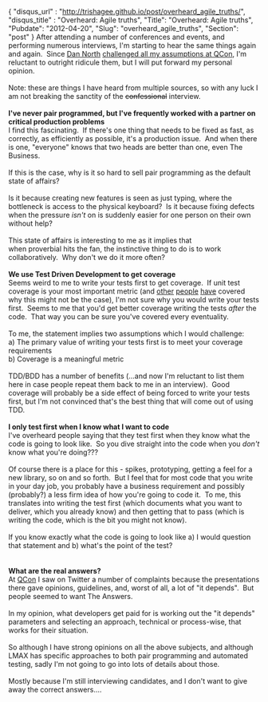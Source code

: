 {
 "disqus_url" : "http://trishagee.github.io/post/overheard_agile_truths/",
 "disqus_title" : "Overheard: Agile truths",
 "Title": "Overheard: Agile truths",
 "Pubdate": "2012-04-20",
 "Slug": "overheard_agile_truths",
 "Section": "post"
}
After attending a number of conferences and events, and performing numerous interviews, I'm starting to hear the same things again and again. &nbsp;Since <a href="http://twitter.com/#!/tastapod">Dan North</a> <a href="http://qconlondon.com/london-2012/presentation/Decisions,%20decisions">challenged all my assumptions at QCon</a>, I'm reluctant to outright ridicule them, but I will put forward my personal opinion.<br /><br />Note: these are things I have heard from multiple sources, so with any luck I am not breaking the sanctity of the <strike>confessional</strike> interview.<br /><br /><b>I've never pair programmed, but I've frequently worked with a partner on critical production problems</b><br />I find this fascinating. &nbsp;If there's one thing that needs to be fixed as fast, as correctly, as efficiently as possible, it's a production issue. &nbsp;And when there is one, "everyone" knows that two heads are better than one, even The Business.<br /><br />If this is the case, why is it so hard to sell pair programming as the default state of affairs?<br /><br />Is it because creating new features is seen as just typing, where the bottleneck is access to the physical keyboard? &nbsp;Is it because fixing defects when the pressure <i>isn't</i> on is suddenly easier for one person on their own without help?<br /><br />This state of affairs is interesting to me as it implies that when&nbsp;proverbial&nbsp;hits the fan, the instinctive thing to do is to work collaboratively. &nbsp;Why don't we do it more often?<br /><br /><b>We use Test Driven Development to get coverage</b><br />Seems weird to me to write your tests first to get coverage. &nbsp;If unit test coverage is your most important metric (and <a href="http://craftedsw.blogspot.co.uk/2012/02/code-coverage-is-side-effect-and-not.html">other</a> <a href="http://goodenoughsoftware.net/2012/03/21/code-coverage/">people</a> <a href="http://martinfowler.com/bliki/TestCoverage.html">have</a> covered why this might not be the case), I'm not sure why you would write your tests first. &nbsp;Seems to me that you'd get better coverage writing the tests <i>after</i> the code. &nbsp;That way you can be sure you've covered every eventuality.<br /><br />To me, the statement implies two assumptions which I would challenge:<br />a) The primary value of writing your tests first is to meet your coverage requirements<br />b) Coverage is a meaningful metric<br /><br />TDD/BDD has a number of benefits (...and now I'm reluctant to list them here in case people repeat them back to me in an interview). &nbsp;Good coverage will probably be a side effect of being forced to write your tests first, but I'm not convinced that's the best thing that will come out of using TDD.<br /><br /><b>I only test first when I know what I want to code</b><br />I've overheard people saying that they test first when they know what the code is going to look like. &nbsp;So you dive straight into the code when you <i>don't</i> know what you're doing???<br /><br />Of course there is a place for this - spikes, prototyping, getting a feel for a new library, so on and so forth. &nbsp;But I feel that for most code that you write in your day job, you probably have a business requirement and possibly (probably?) a less firm idea of how you're going to code it. &nbsp;To me, this translates into writing the test first (which documents what you want to deliver, which you already know) and then getting that to pass (which is writing the code, which is the bit you might not know). <br /><br />If you know exactly what the code is going to look like a) I would question that statement and b) what's the point of the test?<br /><br /><br /><b>What are the real answers?</b><br />At <a href="http://mechanitis.blogspot.co.uk/2012/03/qcon-london-2012.html">QCon</a> I saw on Twitter a number of complaints because the presentations there gave opinions, guidelines, and, worst of all, a lot of "it depends". &nbsp;But people seemed to want The Answers.<br /><br />In my opinion, what developers get paid for is working out the "it depends" parameters and selecting an approach, technical or process-wise, that works for their situation.<br /><br />So although I have strong opinions on all the above subjects, and although LMAX has specific approaches to both pair programming and automated testing, sadly I'm not going to go into lots of details about those.<br /><br />Mostly because I'm still interviewing candidates, and I don't want to give away the correct answers....
